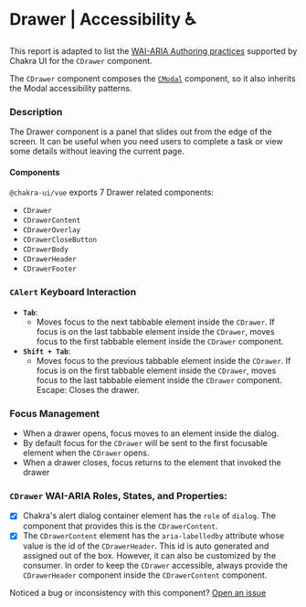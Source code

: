 # Drawer | Accessibility ♿️

This report is adapted to list the [WAI-ARIA Authoring practices](https://www.w3.org/WAI/ARIA/apg/patterns/dialogmodal/) supported by Chakra UI for the `CDrawer` component.

The `CDrawer` component composes the [`CModal`](https://vue.chakra-ui.com/modal) component, so it also inherits the Modal accessibility patterns.

### Description

The Drawer component is a panel that slides out from the edge of the screen. It can be useful when you need users to complete a task or view some details without leaving the current page.

#### Components

`@chakra-ui/vue` exports 7 Drawer related components:

- `CDrawer`
- `CDrawerContent`
- `CDrawerOverlay`
- `CDrawerCloseButton`
- `CDrawerBody`
- `CDrawerHeader`
- `CDrawerFooter`

### `CAlert` Keyboard Interaction

- **`Tab`**:
  - Moves focus to the next tabbable element inside the `CDrawer`.
    If focus is on the last tabbable element inside the `CDrawer`, moves focus to the first tabbable element inside the `CDrawer` component.
- **`Shift + Tab`**:
  - Moves focus to the previous tabbable element inside the `CDrawer`.
    If focus is on the first tabbable element inside the `CDrawer`, moves focus to the last tabbable element inside the `CDrawer` component.
    Escape: Closes the drawer.

### Focus Management

- When a drawer opens, focus moves to an element inside the dialog.
- By default focus for the `CDrawer` will be sent to the first focusable element when the `CDrawer` opens.
- When a drawer closes, focus returns to the element that invoked the drawer

### `CDrawer` WAI-ARIA Roles, States, and Properties:

- [x] Chakra's alert dialog container element has the `role` of `dialog`. The component that provides this is the `CDrawerContent`.
- [x] The `CDrawerContent` element has the `aria-labelledby` attribute whose value is the id of the `CDrawerHeader`. This id is auto generated and assigned out of the box. However, it can also be customized by the consumer. In order to keep the `CDrawer` accessible, always provide the `CDrawerHeader` component inside the `CDrawerContent` component.

Noticed a bug or inconsistency with this component? [Open an issue](https://github.com/chakra-ui/chakra-ui-vue/issues/new/choose)
